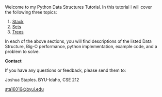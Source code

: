 Welcome to my Python Data Structures Tutorial. In this tutorial I will cover the following three topics:

1. [Stack](2-stack.md)
2. [Sets](3-sets.md)
3. [Trees](4-trees.md)

In each of the above sections, you will find descriptions of the listed Data Structure, Big-O performance, python implementation, example code, and a problem to solve. 

**Contact**

If you have any questions or feedback, please send them to:

Joshua Staples. BYU-Idaho, CSE 212

sta16016@byui.edu
